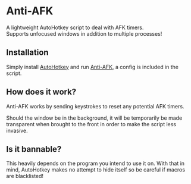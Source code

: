 # Anti-AFK
A lightweight AutoHotkey script to deal with AFK timers.<br>
Supports unfocused windows in addition to multiple processes!<br>

## Installation
Simply install [AutoHotkey](https://www.autohotkey.com/) and run [Anti-AFK](Anti-AFK.ahk), a config is included in the script.<br>

## How does it work?
Anti-AFK works by sending keystrokes to reset any potential AFK timers.<br>

Should the window be in the background, it will be temporarily be made transparent when brought to the front in order to make the script less invasive.<br>

## Is it bannable?
This heavily depends on the program you intend to use it on. With that in mind, AutoHotkey makes no attempt to hide itself so be careful if macros are blacklisted!<br>
